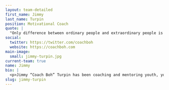 ```yaml
---
layout: team-detailed
first_name: Jimmy
last_name: Turpin
position: Motivational Coach
quote: |
  "Only difference between ordinary people and extraordinary people is ... Who will do the Extra Work."
social:
  twitter: https://twitter.com/coachboh
  website: https://coachboh.com
main-image:
  small: jimmy-turpin.jpg
current-team: true
name: Jimmy
bio: |
  <p>Jimmy “Coach Boh” Turpin has been coaching and mentoring youth, young adults, and professionals for over 15 years. During his life, Coach Boh has inspired and guided many lives of young people as well as adults to reach their full potential. His “no more excuses” approach to achieving goals and excelling in life is the driving force behind his ability to have such an incredibly positive impact on his personal, professional life as well as in his community.  Coach Boh’s passion is fueled by witnessing people overcoming their fears and rewriting the script of their life to become the future leaders they were destined to become.</p>
slug: jimmy-turpin
---
```





